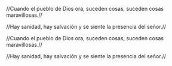 //Cuando el pueblo de Dios ora,
suceden cosas, 
suceden cosas 
maravillosas.//

//Hay sanidad, 
hay salvación
y se siente la presencia del señor.//

//Cuando el pueblo de Dios ora, 
suceden cosas, 
suceden cosas 
maravillosas.//

//Hay sanidad, 
hay salvación 
y se siente la presencia del señor.//